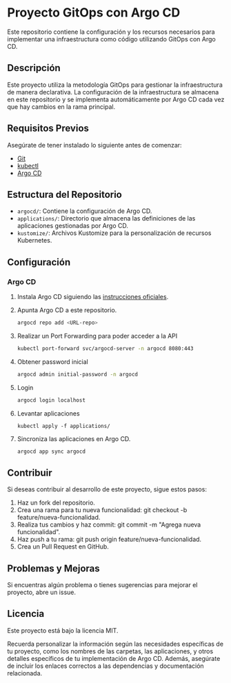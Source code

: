 # Proyecto GitOps con Argo CD

Este repositorio contiene la configuración y los recursos necesarios para implementar una infraestructura como código utilizando GitOps con Argo CD.

## Descripción

Este proyecto utiliza la metodología GitOps para gestionar la infraestructura de manera declarativa. La configuración de la infraestructura se almacena en este repositorio y se implementa automáticamente por Argo CD cada vez que hay cambios en la rama principal.

## Requisitos Previos

Asegúrate de tener instalado lo siguiente antes de comenzar:

- [Git](https://git-scm.com/)
- [kubectl](https://kubernetes.io/docs/tasks/tools/install-kubectl/)
- [Argo CD](https://argoproj.github.io/argo-cd/)

## Estructura del Repositorio

- `argocd/`: Contiene la configuración de Argo CD.
- `applications/`: Directorio que almacena las definiciones de las aplicaciones gestionadas por Argo CD.
- `kustomize/`: Archivos Kustomize para la personalización de recursos Kubernetes.

## Configuración

### Argo CD

1. Instala Argo CD siguiendo las [instrucciones oficiales](https://argoproj.github.io/argo-cd/getting_started/).
1. Apunta Argo CD a este repositorio.

   ```bash
   argocd repo add <URL-repo>
   ```
1. Realizar un Port Forwarding para poder acceder a la API

    ```bash
    kubectl port-forward svc/argocd-server -n argocd 8080:443
    ```
1.  Obtener password inicial    
    ```bash
    argocd admin initial-password -n argocd
    ```
1. Login    
    ```bash
    argocd login localhost
    ```
1. Levantar aplicaciones
    ```
    kubectl apply -f applications/
    ```
1. Sincroniza las aplicaciones en Argo CD.
    ```bash
    argocd app sync argocd
    ```
## Contribuir
Si deseas contribuir al desarrollo de este proyecto, sigue estos pasos:

1. Haz un fork del repositorio.
1. Crea una rama para tu nueva funcionalidad: git checkout -b feature/nueva-funcionalidad.
1. Realiza tus cambios y haz commit: git commit -m "Agrega nueva funcionalidad".
1. Haz push a tu rama: git push origin feature/nueva-funcionalidad.
1. Crea un Pull Request en GitHub.
## Problemas y Mejoras
Si encuentras algún problema o tienes sugerencias para mejorar el proyecto, abre un issue.

## Licencia
Este proyecto está bajo la licencia MIT.

Recuerda personalizar la información según las necesidades específicas de tu proyecto, como los nombres de las carpetas, las aplicaciones, y otros detalles específicos de tu implementación de Argo CD. Además, asegúrate de incluir los enlaces correctos a las dependencias y documentación relacionada.


